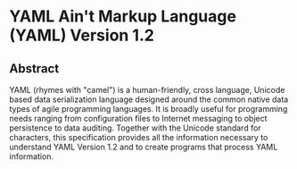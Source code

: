 # YAML Ain't Markup Language (YAML) Version 1.2

## Abstract

YAML (rhymes with "camel") is a human-friendly, cross language, Unicode based
data serialization language designed around the common native data types of
agile programming languages. It is broadly useful for programming needs ranging
from configuration files to Internet messaging to object persistence to data
auditing. Together with the Unicode standard for characters, this specification
provides all the information necessary to understand YAML Version 1.2 and to
create programs that process YAML information.
